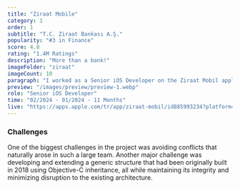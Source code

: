 ```yaml
---
title: "Ziraat Mobile"
category: 1
order: 1
subtitle: "T.C. Ziraat Bankası A.Ş."
popularity: "#3 in Finance"
score: 4.8
rating: "1.4M Ratings"
description: "More than a bank!"
imageFolder: "ziraat"
imageCount: 10
paragraph: "I worked as a Senior iOS Developer on the Ziraat Mobil application for 11 months. As part of a 40-person team at Roofstacks, we provided outsourcing services to Ziraat Bank. During this time, I played a key role in integrating the latest version of SealSDK into the application. Additionally, as part of Ziraat Bank’s Digital Transformation Program, I was actively involved in redesigning the main dashboard and developing the funds management screens."
preview: "/images/preview/preview-1.webp"
role: "Senior iOS Developer"
time: "02/2024 - 01/2024 - 11 Months"
live: "https://apps.apple.com/tr/app/ziraat-mobil/id885993234?platform=iphone"
---
```


### Challenges

One of the biggest challenges in the project was avoiding conflicts that naturally arose in such a large team. Another major challenge was developing and extending a generic structure that had been originally built in 2018 using Objective-C inheritance, all while maintaining its integrity and minimizing disruption to the existing architecture.
